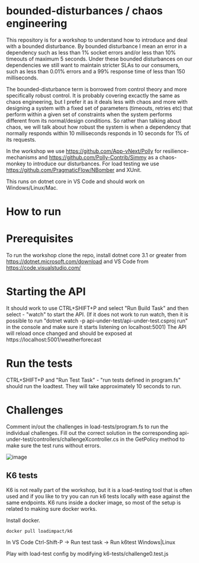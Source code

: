 # bounded-disturbances / chaos engineering

This repository is for a workshop to understand how to introduce and deal with a bounded disturbance.
By bounded disturbance I mean an error in a dependency such as less than 1% socket errors and/or less than 10% timeouts of maximum 5 seconds.
Under these bounded disturbances on our dependencies we still want to maintain stricter SLAs to our consumers, such as less than 0.01% errors 
and a 99% response time of less than 150 milliseconds.

The bounded-disturbance term is borrowed from control theory and more specifically robust control. It is probably covering excactly the same as chaos engineering, but I prefer it as it deals less with chaos and more with designing a system with a fixed set of parameters (timeouts, retries etc) that perform within a given set of constraints when the system performs different from its normal/design conditions. So rather than talking about chaos, we will talk about how robust the system is when a dependency that normally responds within 10 milliseconds responds in 10 seconds for 1% of its requests.

In the workshop we use https://github.com/App-vNext/Polly for resilience-mechanisms and https://github.com/Polly-Contrib/Simmy as a chaos-monkey to introduce our disturbances. For load testing we use https://github.com/PragmaticFlow/NBomber and XUnit.

This runs on dotnet core in VS Code and should work on Windows/Linux/Mac.

# How to run

# Prerequisites
To run the workshop clone the repo, install dotnet core 3.1 or greater from https://dotnet.microsoft.com/download
and VS Code from https://code.visualstudio.com/

# Starting the API

It should work to use CTRL+SHIFT+P and select "Run Build Task" and then select - "watch" to start the API.
(If it does not work to run watch, then it is possible to run "dotnet watch -p api-under-test/api-under-test.csproj run" in the console and make sure it starts listening on localhost:5001)
The API will reload once changed and should be exposed at https://localhost:5001/weatherforecast

# Run the tests
CTRL+SHIFT+P and "Run Test Task" - "run tests defined in program.fs" should run the loadtest. They will take approximately 10 seconds to run. 

# Challenges

Comment in/out the challenges in load-tests/program.fs to run the individual challenges.
Fill out the correct solution in the corresponding api-under-test/controllers/challengeXcontroller.cs in the GetPolicy method to make sure the test runs without errors.  

![image](https://user-images.githubusercontent.com/1174441/75037092-aa399100-54b3-11ea-85b2-a1511bd42379.png)

## K6 tests

K6 is not really part of the workshop, but it is a load-testing tool that is often used and if you like to try you can run k6 tests locally with ease against the same endpoints. K6 runs inside a docker image, so most of the setup is related to making sure docker works. 

Install docker.

`docker pull loadimpact/k6`

In VS Code
Ctrl-Shift-P -> Run test task -> Run k6test Windows|Linux

Play with load-test config by modifying k6-tests/challenge0.test.js
